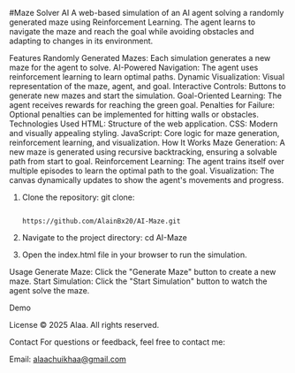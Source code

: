 #Maze Solver AI
A web-based simulation of an AI agent solving a randomly generated maze using Reinforcement Learning. The agent learns to navigate the maze and reach the goal while avoiding obstacles and adapting to changes in its environment.

Features
Randomly Generated Mazes: Each simulation generates a new maze for the agent to solve.
AI-Powered Navigation: The agent uses reinforcement learning to learn optimal paths.
Dynamic Visualization: Visual representation of the maze, agent, and goal.
Interactive Controls: Buttons to generate new mazes and start the simulation.
Goal-Oriented Learning: The agent receives rewards for reaching the green goal.
Penalties for Failure: Optional penalties can be implemented for hitting walls or obstacles.
Technologies Used
HTML: Structure of the web application.
CSS: Modern and visually appealing styling.
JavaScript: Core logic for maze generation, reinforcement learning, and visualization.
How It Works
Maze Generation: A new maze is generated using recursive backtracking, ensuring a solvable path from start to goal.
Reinforcement Learning: The agent trains itself over multiple episodes to learn the optimal path to the goal.
Visualization: The canvas dynamically updates to show the agent's movements and progress.


1) Clone the repository:
git clone:

                                                  https://github.com/AlainBx20/AI-Maze.git


3) Navigate to the project directory:
cd AI-Maze


4) Open the index.html file in your browser to run the simulation.

Usage
Generate Maze: Click the "Generate Maze" button to create a new maze.
Start Simulation: Click the "Start Simulation" button to watch the agent solve the maze.

Demo

License
© 2025 Alaa. All rights reserved.

Contact
For questions or feedback, feel free to contact me:

Email: alaachuikhaa@gmail.com

